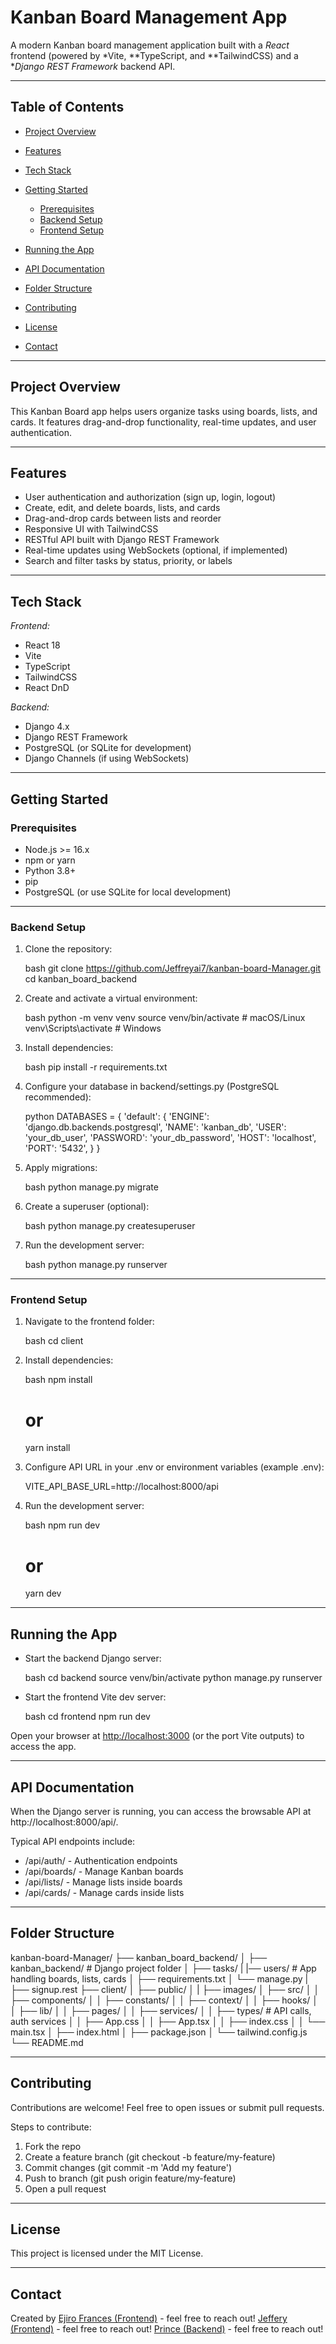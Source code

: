 # Kanban Board Management App

A modern Kanban board management application built with a *React* frontend (powered by *Vite, **TypeScript, and **TailwindCSS) and a **Django REST Framework* backend API.

---

## Table of Contents

- [Project Overview](#project-overview)
- [Features](#features)
- [Tech Stack](#tech-stack)
- [Getting Started](#getting-started)

  - [Prerequisites](#prerequisites)
  - [Backend Setup](#backend-setup)
  - [Frontend Setup](#frontend-setup)

- [Running the App](#running-the-app)
- [API Documentation](#api-documentation)
- [Folder Structure](#folder-structure)
- [Contributing](#contributing)
- [License](#license)
- [Contact](#contact)

---

## Project Overview

This Kanban Board app helps users organize tasks using boards, lists, and cards. It features drag-and-drop functionality, real-time updates, and user authentication.

---

## Features

- User authentication and authorization (sign up, login, logout)
- Create, edit, and delete boards, lists, and cards
- Drag-and-drop cards between lists and reorder
- Responsive UI with TailwindCSS
- RESTful API built with Django REST Framework
- Real-time updates using WebSockets (optional, if implemented)
- Search and filter tasks by status, priority, or labels

---

## Tech Stack

*Frontend:*

- React 18
- Vite
- TypeScript
- TailwindCSS
- React DnD

*Backend:*

- Django 4.x
- Django REST Framework
- PostgreSQL (or SQLite for development)
- Django Channels (if using WebSockets)

---

## Getting Started

### Prerequisites

- Node.js >= 16.x
- npm or yarn
- Python 3.8+
- pip
- PostgreSQL (or use SQLite for local development)

---

### Backend Setup

1. Clone the repository:

   bash
   git clone https://github.com/Jeffreyai7/kanban-board-Manager.git
   cd kanban_board_backend
   

2. Create and activate a virtual environment:

   bash
   python -m venv venv
   source venv/bin/activate  # macOS/Linux
   venv\Scripts\activate     # Windows
   

3. Install dependencies:

   bash
   pip install -r requirements.txt
   

4. Configure your database in backend/settings.py (PostgreSQL recommended):

   python
   DATABASES = {
       'default': {
           'ENGINE': 'django.db.backends.postgresql',
           'NAME': 'kanban_db',
           'USER': 'your_db_user',
           'PASSWORD': 'your_db_password',
           'HOST': 'localhost',
           'PORT': '5432',
       }
   }
   

5. Apply migrations:

   bash
   python manage.py migrate
   

6. Create a superuser (optional):

   bash
   python manage.py createsuperuser
   

7. Run the development server:

   bash
   python manage.py runserver
   

---

### Frontend Setup

1. Navigate to the frontend folder:

   bash
   cd client
   

2. Install dependencies:

   bash
   npm install
   # or
   yarn install
   

3. Configure API URL in your .env or environment variables (example .env):

   
   VITE_API_BASE_URL=http://localhost:8000/api
   

4. Run the development server:

   bash
   npm run dev
   # or
   yarn dev
   

---

## Running the App

- Start the backend Django server:

  bash
  cd backend
  source venv/bin/activate
  python manage.py runserver
  

- Start the frontend Vite dev server:

  bash
  cd frontend
  npm run dev
  

Open your browser at [http://localhost:3000](http://localhost:3000) (or the port Vite outputs) to access the app.

---

## API Documentation

When the Django server is running, you can access the browsable API at http://localhost:8000/api/.

Typical API endpoints include:

- /api/auth/ - Authentication endpoints
- /api/boards/ - Manage Kanban boards
- /api/lists/ - Manage lists inside boards
- /api/cards/ - Manage cards inside lists

---

## Folder Structure


kanban-board-Manager/
├── kanban_board_backend/
│   ├── kanban_backend/               # Django project folder
│   ├── tasks/
|   |──  users/      # App handling boards, lists, cards
│   ├── requirements.txt
│   └── manage.py
|   ├── signup.rest
├── client/
│   ├── public/
│   |   ├── images/
│   ├── src/
│   │   ├── components/
│   │   ├── constants/
│   │   ├── context/
│   │   ├── hooks/
│   │   ├── lib/
│   │   ├── pages/
│   │   ├── services/
│   │   ├── types/         # API calls, auth services
│   │   ├── App.css
│   │   ├── App.tsx
│   │   ├── index.css
│   │   └── main.tsx
│   ├── index.html
│   ├── package.json
│   └── tailwind.config.js
└── README.md


---

## Contributing

Contributions are welcome! Feel free to open issues or submit pull requests.

Steps to contribute:

1. Fork the repo
2. Create a feature branch (git checkout -b feature/my-feature)
3. Commit changes (git commit -m 'Add my feature')
4. Push to branch (git push origin feature/my-feature)
5. Open a pull request

---

## License

This project is licensed under the MIT License.

---

## Contact

Created by
[Ejiro Frances (Frontend)](https://github.com/Ejiro-Frances) - feel free to reach out!
[Jeffery (Frontend)](https://github.com/jefferyai7) - feel free to reach out!
[Prince (Backend)](https://github.com/PrinceTheDev) - feel free to reach out!
